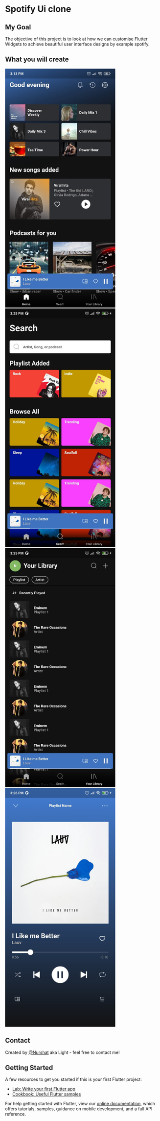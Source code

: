 # Spotify Ui clone 

## My Goal

The objective of this project is to look at how we can customise Flutter Widgets to achieve beautiful user interface designs by example spotify.

## What you will create

<img src="home.jpg" with="360" height="780"> <img src="search.jpg" with="360" height="780"> 
<img src="library.jpg" with="360" height="780"> <img src="player.jpg" with="360" height="780"> 

## Contact
Created by [@Nurshat](https://www.upwork.com/freelancers/~01e2f995d8f7838143) aka Light - feel free to contact me!

## Getting Started
A few resources to get you started if this is your first Flutter project:

- [Lab: Write your first Flutter app](https://flutter.dev/docs/get-started/codelab)
- [Cookbook: Useful Flutter samples](https://flutter.dev/docs/cookbook)

For help getting started with Flutter, view our
[online documentation](https://flutter.dev/docs), which offers tutorials,
samples, guidance on mobile development, and a full API reference.
